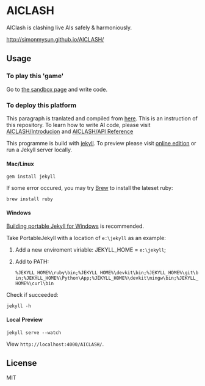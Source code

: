 AICLASH
=======

AIClash is clashing live AIs safely &amp; harmoniously. 

http://simonmysun.github.io/AICLASH/

## Usage

### To play this 'game'
Go to [the sandbox page](http://simonmysun.github.io/AICLASH/sandbox) and write code. 

### To deploy this platform
This paragraph is tranlated and compiled from [here](https://github.com/fex-team/fex-team.github.io/blob/master/README.md). This is an instruction of this repository. To learn how to write AI code, please visit [AICLASH/Introducion](http://simonmysun.github.io/AICLASH/intro/) and [AICLASH/API Reference](http://simonmysun.github.io/AICLASH/api/)

This programme is build with [jekyll](http://jekyllrb.com/). To preview please visit [online edition](http://simonmysun.github.io/AICLASH) or run a Jekyll server locally. 

#### Mac/Linux

    gem install jekyll

If some error occured, you may try [Brew](http://brew.sh/) to install the lateset ruby: 

    brew install ruby

#### Windows

[Building portable Jekyll for Windows](http://www.madhur.co.in/blog/2013/07/20/buildportablejekyll.html) is recommended. 

Take PortableJekyll with a location of `e:\jekyll` as an example: 

1. Add a new enviroment viriable: JEKYLL_HOME = `e:\jekyll`;
1. Add to PATH: 

    `%JEKYLL_HOME%\ruby\bin;%JEKYLL_HOME%\devkit\bin;%JEKYLL_HOME%\git\bin;%JEKYLL_HOME%\Python\App;%JEKYLL_HOME%\devkit\mingw\bin;%JEKYLL_HOME%\curl\bin`

Check if succeeded: 
	
    jekyll -h 

#### Local Preview

    jekyll serve --watch

View `http://localhost:4000/AICLASH/`. 


## License
MIT